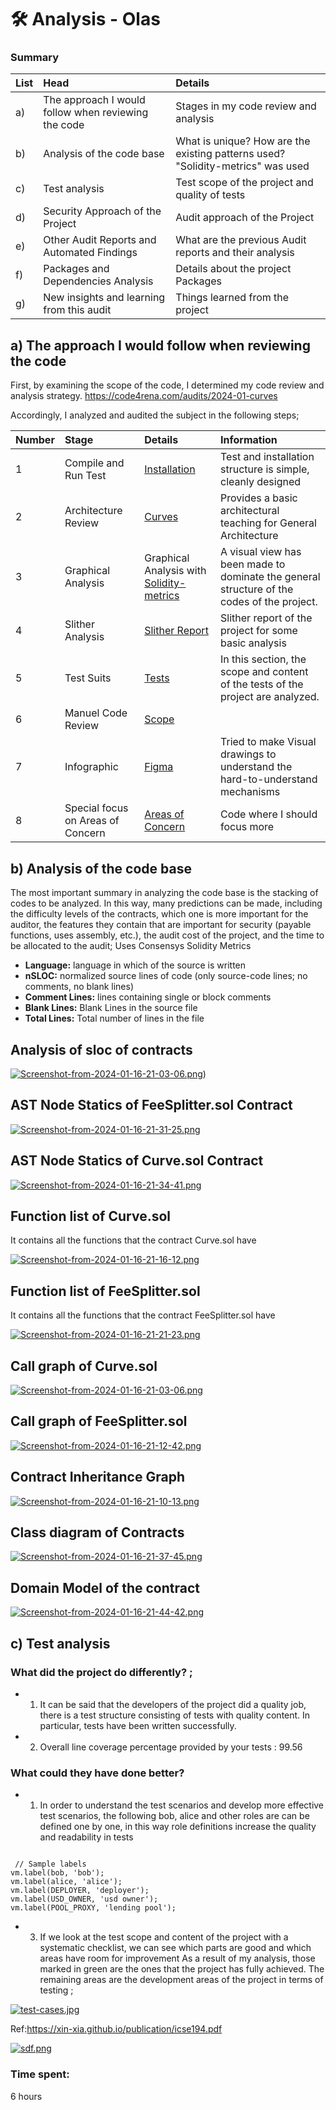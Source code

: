 # 🛠️ Analysis - Olas
### Summary
| List |Head |Details|
|:--|:----------------|:------|
|a) |The approach I would follow when reviewing the code | Stages in my code review and analysis |
|b) |Analysis of the code base | What is unique? How are the existing patterns used? "Solidity-metrics" was used  |
|c) |Test analysis | Test scope of the project and quality of tests |
|d) |Security Approach of the Project | Audit approach of the Project |
|e) |Other Audit Reports and Automated Findings | What are the previous Audit reports and their analysis |
|f) |Packages and Dependencies Analysis | Details about the project Packages |
|g) |New insights and learning from this audit | Things learned from the project |


## a) The approach I would follow when reviewing the code

First, by examining the scope of the code, I determined my code review and analysis strategy.
https://code4rena.com/audits/2024-01-curves

Accordingly, I analyzed and audited the subject in the following steps;

| Number |Stage |Details|Information|
|:--|:----------------|:------|:------|
|1|Compile and Run Test|[Installation](https://github.com/code-423n4/2024-01-curves/blob/main/install.md)|Test and installation structure is simple, cleanly designed|
|2|Architecture Review| [Curves](https://medium.com/valixconsulting/friend-tech-smart-contract-breakdown-c5588ae3a1cf) |Provides a basic architectural teaching for General Architecture|
|3|Graphical Analysis  |Graphical Analysis with [Solidity-metrics](https://github.com/ConsenSys/solidity-metrics)|A visual view has been made to dominate the general structure of the codes of the project.|
|4|Slither Analysis  | [Slither Report](https://github.com/crytic/slither)| Slither report of the project for some basic analysis|
|5|Test Suits|[Tests](https://medium.com/valixconsulting/friend-tech-smart-contract-breakdown-c5588ae3a1cf)|In this section, the scope and content of the tests of the project are analyzed.|
|6|Manuel Code Review|[Scope](https://github.com/code-423n4/2024-01-curves?tab=readme-ov-file#scope)||
|7|Infographic|[Figma](https://www.figma.com/)|Tried to make Visual drawings to understand the hard-to-understand mechanisms|
|8|Special focus on Areas of  Concern|[Areas of Concern](https://github.com/code-423n4/2024-01-curves?tab=readme-ov-file#attack-ideas-where-to-look-for-bugs)|Code where I should focus more|

## b) Analysis of the code base

The most important summary in analyzing the code base is the stacking of codes to be analyzed.
In this way, many predictions can be made, including the difficulty levels of the contracts, which one is more important for the auditor, the features they contain that are important for security (payable functions, uses assembly, etc.), the audit cost of the project, and the time to be allocated to the audit;
Uses Consensys Solidity Metrics

-  **Language:** language in which of the source is written
-  **nSLOC:** normalized source lines of code (only source-code lines; no comments, no blank lines)
-  **Comment Lines:** lines containing single or block comments
-  **Blank Lines:** Blank Lines in the source file
-  **Total Lines:** Total number of lines in the file 

## Analysis of sloc of contracts
[![Screenshot-from-2024-01-16-21-03-06.png](https://i.postimg.cc/gjgLrXp5/Screenshot-from-2024-01-16-21-03-06.png)](https://postimg.cc/LgZ8bsnB))


## AST Node Statics of FeeSplitter.sol Contract
[![Screenshot-from-2024-01-16-21-31-25.png](https://i.postimg.cc/qRMJbpWX/Screenshot-from-2024-01-16-21-31-25.png)](https://postimg.cc/XZm6X6jp)

## AST Node Statics of Curve.sol Contract
[![Screenshot-from-2024-01-16-21-34-41.png](https://i.postimg.cc/Bbj1zTRg/Screenshot-from-2024-01-16-21-34-41.png)](https://postimg.cc/30HR4v84)


## Function list of Curve.sol
It contains all the functions that the contract Curve.sol have

[![Screenshot-from-2024-01-16-21-16-12.png](https://i.postimg.cc/0QzMB2q1/Screenshot-from-2024-01-16-21-16-12.png)](https://postimg.cc/R6zZ3mFg)


## Function list of FeeSplitter.sol
It contains all the functions that the contract FeeSplitter.sol have

[![Screenshot-from-2024-01-16-21-21-23.png](https://i.postimg.cc/ydxQp9d6/Screenshot-from-2024-01-16-21-21-23.png)](https://postimg.cc/k6rvB2KL)


## Call graph of Curve.sol
[![Screenshot-from-2024-01-16-21-03-06.png](https://i.postimg.cc/gjgLrXp5/Screenshot-from-2024-01-16-21-03-06.png)](https://postimg.cc/LgZ8bsnB)


## Call graph of FeeSplitter.sol
[![Screenshot-from-2024-01-16-21-12-42.png](https://i.postimg.cc/QMqfSmJW/Screenshot-from-2024-01-16-21-12-42.png)](https://postimg.cc/8Fjdzh31)


## Contract Inheritance Graph
[![Screenshot-from-2024-01-16-21-10-13.png](https://i.postimg.cc/BbNs0238/Screenshot-from-2024-01-16-21-10-13.png)](https://postimg.cc/N2yZ895Y)


## Class diagram of Contracts
[![Screenshot-from-2024-01-16-21-37-45.png](https://i.postimg.cc/ZKTq0FwD/Screenshot-from-2024-01-16-21-37-45.png)](https://postimg.cc/6TmKmRJd)


## Domain Model of the contract
[![Screenshot-from-2024-01-16-21-44-42.png](https://i.postimg.cc/0QV9whWW/Screenshot-from-2024-01-16-21-44-42.png)](https://postimg.cc/MMjkk38V)


## c) Test analysis
### What did the project do differently? ;
-   1) It can be said that the developers of the project did a quality job, there is a test structure consisting of tests with quality content. In particular, tests have been written successfully.

-   2) Overall line coverage percentage provided by your tests : 99.56

### What could they have done better?

-  1) In order to understand the test scenarios and develop more effective test scenarios, the following bob, alice and other roles are can be defined one by one, in this way role definitions increase the quality and readability in tests

```solidity

 // Sample labels
vm.label(bob, 'bob');
vm.label(alice, 'alice');
vm.label(DEPLOYER, 'deployer');
vm.label(USD_OWNER, 'usd owner');
vm.label(POOL_PROXY, 'lending pool');
```


-  3) If we look at the test scope and content of the project with a systematic checklist, we can see which parts are good and which areas have room for improvement As a result of my analysis, those marked in green are the ones that the project has fully achieved. The remaining areas are the development areas of the project in terms of testing ;


[![test-cases.jpg](https://i.postimg.cc/1zgD5wCt/test-cases.jpg)](https://postimg.cc/v1s40gdF)

Ref:https://xin-xia.github.io/publication/icse194.pdf

[![sdf.png](https://i.postimg.cc/pXZH2Xdh/sdf.png)](https://postimg.cc/nCC52xBp)



### Time spent:
6 hours